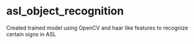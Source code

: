 # asl_object_recognition

Created trained model using OpenCV and haar like features to recognize certain signs in ASL
